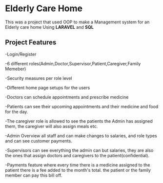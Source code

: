 # Elderly Care Home
This was a project that used OOP to make a Management system for an Elderly care home Using **LARAVEL** and **SQL**

## Project Features
-Login/Register

-6 different roles(Admin,Doctor,Supervisor,Patient,Caregiver,Family Memeber)

-Security measures per role level

-Different home page setups for the users 

-Doctors can schedule appointments and prescribe medicine

-Patients can see their upcoming appointments and their medicine and food for the day.

-The caregiver role is allowed to see the  patients the Admin has assigned them, the caregiver will also assign meals etc.

-Admin Overview all staff and can make changes to salaries, and role types and can see customer payments.

-Supervisors can see everything the admin can but salaries, they are also the ones that assign doctors and caregivers to the patient(confidential).

-Payments feature where every time there is a medicine assigned to the patient there is a fee added to the month's total. the patient or the family member can pay this bill off.

